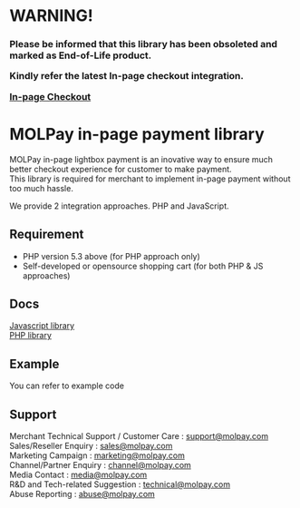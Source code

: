 WARNING!
========

<h3>Please be informed that this library has been obsoleted and marked as End-of-Life product. 

Kindly refer the latest In-page checkout integration.

[In-page Checkout](https://github.com/MOLPay/Inpage_Checkout)</h3>

MOLPay in-page payment library
===============================

MOLPay in-page lightbox payment is an inovative way to ensure much better checkout experience for customer to make payment.  
This library is required for merchant to implement in-page payment without too much hassle.

We provide 2 integration approaches. PHP and JavaScript.

Requirement
-----------
- PHP version 5.3 above (for PHP approach only)
- Self-developed or opensource shopping cart (for both PHP & JS approaches)


Docs
-------------
[Javascript library](https://github.com/MOLPay/In-Page_Payment/blob/master/INSTALLATION2.md)  
[PHP library](https://github.com/MOLPay/In-Page_Payment/blob/master/INSTALLATION.md)


Example
--------------
You can refer to example code


Support
-------
Merchant Technical Support / Customer Care : support@molpay.com <br>
Sales/Reseller Enquiry : sales@molpay.com <br>
Marketing Campaign : marketing@molpay.com <br>
Channel/Partner Enquiry : channel@molpay.com <br>
Media Contact : media@molpay.com <br>
R&D and Tech-related Suggestion : technical@molpay.com <br>
Abuse Reporting : abuse@molpay.com

